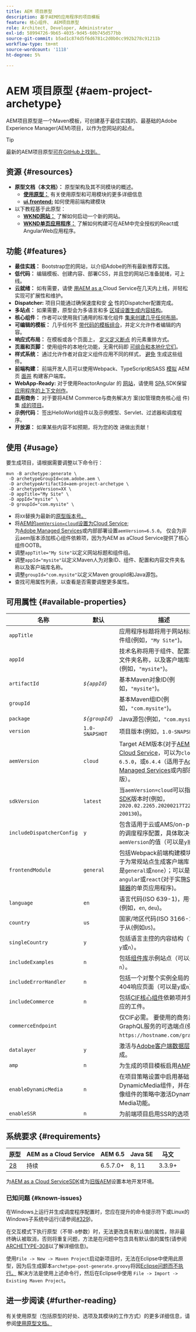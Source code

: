 ```yaml
---
title: AEM 项目原型
description: 基于AEM的应用程序的项目模板
feature: 核心组件、 AEM项目原型
role: Architect, Developer, Administrator
exl-id: 58994726-9b65-4035-9d45-60b745d577bb
source-git-commit: b5ad1c874d5f6d6781c2d0b0cc992b278c91211b
workflow-type: tm+mt
source-wordcount: '1118'
ht-degree: 5%

---
```


# AEM 项目原型 {#aem-project-archetype}

AEM项目原型是一个Maven模板，可创建基于最佳实践的、最基础的Adobe Experience Manager(AEM)项目，以作为您网站的起点。

>[!TIP]
>
>最新的AEM项目原型[可在GitHub上找到。](https://github.com/adobe/aem-project-archetype)

## 资源 {#resources}

* **原型文档（本文档）：** 原型架构及其不同模块的概述。
   * **[使用原型：](using.md)** 有关使用原型和可用模块的更多详细信息
   * **[ui.frontend:](uifrontend.md)** 如何使用前端构建模块
* 以下教程基于此原型：
   * **[WKND网站：](https://docs.adobe.com/content/help/en/experience-manager-learn/getting-started-wknd-tutorial-develop/overview.html)** 了解如何启动一个新的网站。
   * **[WKND单页应用程序：](https://docs.adobe.com/content/help/en/experience-manager-learn/sites/spa-editor/spa-editor-framework-feature-video-use.html)** 了解如何构建可在AEM中完全授权的React或AngularWeb应用程序。

## 功能 {#features}

* **最佳实践：** Bootstrap您的网站，以介绍Adobe的所有最新推荐实践。
* **低代码：** 编辑模板、创建内容、部署CSS，并且您的网站已准备就绪，可上线。
* **云就绪：** 如有需要，请使 [用AEM as a ](https://docs.adobe.com/content/help/en/experience-manager-cloud-service/landing/home.html) Cloud Service在几天内上线，并轻松实现可扩展性和维护。
* **Dispatcher:** 项目只能通过确保速度和安 [全](https://docs.adobe.com/content/help/zh-Hans/experience-manager-dispatcher/using/dispatcher.html) 性的Dispatcher配置完成。
* **多站点：** 如果需要，原型会为多语言和多 [区域设置生成内容结构](https://docs.adobe.com/content/help/en/experience-manager-65/administering/introduction/msm.html)。
* **核心组件：** 作者可以使用我们通用的标准化组件 [集来创建几乎任何布局](/help/introduction.md)。
* **可编辑的模板：** 几乎任何不 [带代码的模板组合](https://docs.adobe.com/content/help/en/experience-manager-learn/sites/page-authoring/template-editor-feature-video-use.html)，并定义允许作者编辑的内容。
* **响应式布局：** 在模板或各个页面上， [定义定义断点](https://docs.adobe.com/content/help/en/experience-manager-cloud-service/sites/authoring/features/responsive-layout.html) 的元素重排方式。
* **页眉和页脚：** 使用组件的本地化功能，无需代码即 [可组合和本地化它们](https://docs.adobe.com/content/help/zh-Hans/experience-manager-core-components/using/get-started/localization.html)。
* **样式系统：** 通过允许作者对自定义组件应用不同的样式， [避免](https://docs.adobe.com/content/help/en/experience-manager-learn/getting-started-wknd-tutorial-develop/style-system.html) 生成这些组件。
* **前端构建：** 前端开发人员可以使用Webpack、TypeScript和SASS [模拟](uifrontend.md#webpack-dev-server) AEM页 [面并](uifrontend.md) 构建客户端库。
* **WebApp-Ready:** 对于使用ReactorAngular [](uifrontend-react.md) 的 [网站](uifrontend-angular.md)，请使用 [SPA ](https://docs.adobe.com/content/help/en/experience-manager-cloud-service/implementing/headless/spa/developing.html) SDK保留 [应用程序的上下文创作](https://docs.adobe.com/content/help/en/experience-manager-learn/sites/spa-editor/spa-editor-framework-feature-video-use.html)。
* **启用商务：** 对于要将AEM Commerce与商务解决方 [](https://docs.adobe.com/content/help/en/experience-manager-cloud-service/commerce/home.html) 案(如管理商务核心组 [](https://magento.com/) 件)集 [成的项目](https://github.com/adobe/aem-core-cif-components)。
* **示例代码：** 签出HelloWorld组件以及示例模型、Servlet、过滤器和调度程序。
* **开放源：** 如果某些内容不如预期，将为您的改 [](https://github.com/adobe/aem-core-wcm-components/blob/master/CONTRIBUTING.md) 进做出贡献！

## 使用 {#usage}

要生成项目，请根据需要调整以下命令行：

```shell
mvn -B archetype:generate \
 -D archetypeGroupId=com.adobe.aem \
 -D archetypeArtifactId=aem-project-archetype \
 -D archetypeVersion=XX \
 -D appTitle="My Site" \
 -D appId="mysite" \
 -D groupId="com.mysite" \
```

* 将`XX`替换为最新的[原型版本号。](#requirements)
* 将[AEM的`aemVersion=cloud`设置为Cloud Service](https://docs.adobe.com/content/help/en/experience-manager-cloud-service/landing/home.html);\
   为[Adobe Managed Services](https://github.com/adobe/aem-project-archetype/tree/master/src/main/archetype/dispatcher.ams)或内部部署设置`aemVersion=6.5.0`。
仅会为非云aem版本添加核心组件依赖项，因为为AEM as aCloud Service提供了核心组件OOTB。
* 调整`appTitle="My Site"`以定义网站标题和组件组。
* 调整`appId="mysite"`以定义Maven人为对象ID、组件、配置和内容文件夹名称以及客户端库名称。
* 调整`groupId="com.mysite"`以定义Maven groupId和Java源包。
* 查找可用属性列表，以查看是否需要调整更多属性。

## 可用属性 {#available-properties}

| 名称 | 默认 | 描述 |
|---------------------------|----------------|--------------------|
| `appTitle` |  | 应用程序标题将用于网站标题和组件组(例如，`"My Site"`)。 |
| `appId` |  | 技术名称将用于组件、配置和内容文件夹名称，以及客户端库名称(例如，`"mysite"`)。 |
| `artifactId` | *`${appId}`* | 基本Maven对象ID(例如，`"mysite"`)。 |
| `groupId` |  | 基本Maven组ID(例如，`"com.mysite"`)。 |
| `package` | *`${groupId}`* | Java源包(例如，`"com.mysite"`)。 |
| `version` | `1.0-SNAPSHOT` | 项目版本(例如，`1.0-SNAPSHOT`)。 |
| `aemVersion` | `cloud` | Target AEM版本(对于[AEM as a Cloud Service](https://docs.adobe.com/content/help/en/experience-manager-cloud-service/landing/home.html)，可以为`cloud`;或`6.5.0`，或`6.4.4`（适用于[Adobe Managed Services](https://github.com/adobe/aem-project-archetype/tree/master/src/main/archetype/dispatcher.ams)或内部部署版）。 |
| `sdkVersion` | `latest` | 当`aemVersion=cloud`可以指定[ SDK](https://docs.adobe.com/content/help/en/experience-manager-cloud-service/implementing/developing/aem-as-a-cloud-service-sdk.html)版本时(例如，`2020.02.2265.20200217T222518Z-200130`)。 |
| `includeDispatcherConfig` | `y` | 包含适用于云或AMS/on-premise的调度程序配置，具体取决于`aemVersion`的值（可以是`y`或`n`）。 |
| `frontendModule` | `general` | 包括Webpack前端构建模块，用于为常规站点生成客户端库（可以是`general`或`none`）；可以是`angular`或`react`(对于实施[SPA编辑器](https://docs.adobe.com/content/help/en/experience-manager-cloud-service/implementing/headless/spa/editor-overview.html)的单页应用程序)。 |
| `language` | `en` | 语言代码(ISO 639-1)，用于从(例如，`en`, `deu`)。 |
| `country` | `us` | 国家/地区代码(ISO 3166-1)，用于从(例如`US`)。 |
| `singleCountry` | `y` | 包括语言主控的内容结构（可以是`y`或`n`）。 |
| `includeExamples` | `n` | 包括[组件库](https://www.aemcomponents.dev/)示例站点（可以是`y`或`n`）。 |
| `includeErrorHandler` | `n` | 包括一个对整个实例全局的自定义404响应页面（可以是`y`或`n`）。 |
| `includeCommerce` | `n` | 包括[CIF核心组件](https://github.com/adobe/aem-core-cif-components)依赖项并生成相应的工件。 |
| `commerceEndpoint` |  | 仅CIF必需。 要使用的商务系统GraphQL服务的可选端点(例如，`https://hostname.com/grapql`)。 |
| `datalayer` | `y` | 激活与[Adobe客户端数据层](/help/developing/data-layer/overview.md)的集成。 |
| `amp` | `n` | 为生成的项目模板启用[AMP](/help/developing/amp.md)支持。 |
| `enableDynamicMedia` | `n` | 在项目策略设置中启用基础DynamicMedia组件，并在核心图像组件的策略中激活Dynamic Media功能。 |
| `enableSSR` | `n` | 为前端项目启用SSR的选项 |

## 系统要求 {#requirements}

| 原型 | AEM as a Cloud Service | AEM 6.5 | Java SE | 马文 |
|---------|---------|---------|---------|---------|
| [28](https://github.com/adobe/aem-project-archetype/releases/tag/aem-project-archetype-28) | 持续 | 6.5.7.0+ | 8, 11 | 3.3.9+ |

为[AEM as a Cloud ServiceSDK](https://docs.adobe.com/content/help/en/experience-manager-learn/cloud-service/local-development-environment-set-up/overview.html)或为[旧版AEM](https://docs.adobe.com/content/help/en/experience-manager-learn/foundation/development/set-up-a-local-aem-development-environment.html)设置本地开发环境。

### 已知问题 {#known-issues}

在Windows上运行并生成调度程序配置时，您应在提升的命令提示符下或Linux的Windows子系统中运行(请参阅[#329](https://github.com/adobe/aem-project-archetype/issues/329))。

在交互模式下执行原型（不带`-B`参数）时，无法更改具有默认值的属性，除非最终确认被取消，否则将重复问题，方法是在问题中包含具有默认值的属性(请参阅
[ARCHETYPE-308](https://issues.apache.org/jira/browse/ARCHETYPE-308)以了解详细信息)。

使用`File -> New -> Maven Project`启动新项目时，无法在Eclipse中使用此原型，因为后生成脚本`archetype-post-generate.groovy`将因[Eclipse问题而不执行。](https://bugs.eclipse.org/bugs/show_bug.cgi?id=514993) 解决方法是使用上述命令行，然后在Eclipse中使用 `File -> Import -> Existing Maven Project`。

## 进一步阅读 {#further-reading}

有关使用原型（包括原型的好处、选项及其模块的工作方式）的更多详细信息，请参阅[使用原型文档。](using.md)
